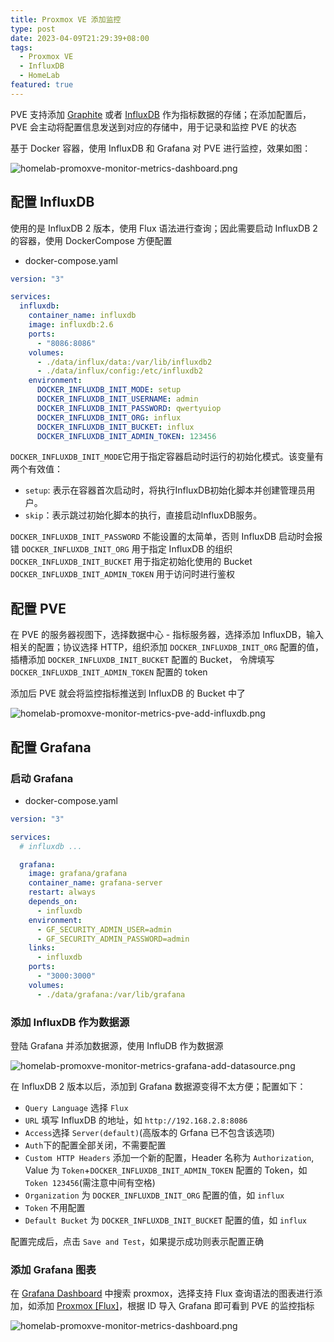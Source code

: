 ```yaml
---
title: Proxmox VE 添加监控
type: post
date: 2023-04-09T21:29:39+08:00
tags:
  - Proxmox VE
  - InfluxDB
  - HomeLab
featured: true
---
```


PVE 支持添加 [Graphite](https://graphiteapp.org/) 或者 [InfluxDB](https://www.influxdata.com/) 作为指标数据的存储；在添加配置后，PVE 会主动将配置信息发送到对应的存储中，用于记录和监控 PVE 的状态

基于 Docker 容器，使用 InfluxDB 和 Grafana 对 PVE 进行监控，效果如图：

![homelab-promoxve-monitor-metrics-dashboard.png](https://img.hellowood.dev/picture/homelab-promoxve-monitor-metrics-dashboard.png)

## 配置 InfluxDB

使用的是 InfluxDB 2 版本，使用 Flux 语法进行查询；因此需要启动 InfluxDB 2 的容器，使用 DockerCompose 方便配置

- docker-compose.yaml

```yaml
version: "3"

services:
  influxdb:
    container_name: influxdb
    image: influxdb:2.6
    ports:
      - "8086:8086"
    volumes:
      - ./data/influx/data:/var/lib/influxdb2
      - ./data/influx/config:/etc/influxdb2
    environment:
      DOCKER_INFLUXDB_INIT_MODE: setup
      DOCKER_INFLUXDB_INIT_USERNAME: admin
      DOCKER_INFLUXDB_INIT_PASSWORD: qwertyuiop
      DOCKER_INFLUXDB_INIT_ORG: influx
      DOCKER_INFLUXDB_INIT_BUCKET: influx
      DOCKER_INFLUXDB_INIT_ADMIN_TOKEN: 123456
```

`DOCKER_INFLUXDB_INIT_MODE`它用于指定容器启动时运行的初始化模式。该变量有两个有效值：

- `setup`: 表示在容器首次启动时，将执行InfluxDB初始化脚本并创建管理员用户。
- `skip`：表示跳过初始化脚本的执行，直接启动InfluxDB服务。

`DOCKER_INFLUXDB_INIT_PASSWORD` 不能设置的太简单，否则 InfluxDB 启动时会报错
`DOCKER_INFLUXDB_INIT_ORG` 用于指定 InfluxDB 的组织
`DOCKER_INFLUXDB_INIT_BUCKET` 用于指定初始化使用的 Bucket
`DOCKER_INFLUXDB_INIT_ADMIN_TOKEN` 用于访问时进行鉴权

## 配置 PVE

在 PVE 的服务器视图下，选择数据中心 - 指标服务器，选择添加 InfluxDB，输入相关的配置；协议选择 HTTP，组织添加 `DOCKER_INFLUXDB_INIT_ORG` 配置的值，插槽添加 `DOCKER_INFLUXDB_INIT_BUCKET` 配置的 Bucket， 令牌填写 `DOCKER_INFLUXDB_INIT_ADMIN_TOKEN` 配置的 token

添加后 PVE 就会将监控指标推送到 InfluxDB 的 Bucket 中了

![homelab-promoxve-monitor-metrics-pve-add-influxdb.png](https://img.hellowood.dev/picture/homelab-promoxve-monitor-metrics-pve-add-influxdb.png)

## 配置 Grafana

### 启动 Grafana

- docker-compose.yaml

```yaml
version: "3"

services:
  # influxdb ...

  grafana:
    image: grafana/grafana
    container_name: grafana-server
    restart: always
    depends_on:
      - influxdb
    environment:
      - GF_SECURITY_ADMIN_USER=admin
      - GF_SECURITY_ADMIN_PASSWORD=admin
    links:
      - influxdb
    ports:
      - "3000:3000"
    volumes:
      - ./data/grafana:/var/lib/grafana
```

### 添加 InfluxDB 作为数据源

登陆 Grafana 并添加数据源，使用 InfluDB 作为数据源

![homelab-promoxve-monitor-metrics-grafana-add-datasource.png](https://img.hellowood.dev/picture/homelab-promoxve-monitor-metrics-grafana-add-datasource.png)

在 InfluxDB 2 版本以后，添加到 Grafana 数据源变得不太方便；配置如下：

- `Query Language` 选择 `Flux`
- `URL` 填写 InfluxDB 的地址，如 `http://192.168.2.8:8086`
- `Access`选择 `Server(default)`(高版本的 Grfana 已不包含该选项)
- `Auth`下的配置全部关闭，不需要配置
- `Custom HTTP Headers` 添加一个新的配置，Header 名称为 `Authorization`, Value 为 `Token`+`DOCKER_INFLUXDB_INIT_ADMIN_TOKEN` 配置的 Token，如 `Token 123456`(需注意中间有空格)
- `Organization` 为 `DOCKER_INFLUXDB_INIT_ORG` 配置的值，如 `influx`
- `Token` 不用配置
- `Default Bucket` 为 `DOCKER_INFLUXDB_INIT_BUCKET` 配置的值，如 `influx`

配置完成后，点击 `Save and Test`，如果提示成功则表示配置正确

### 添加 Grafana 图表

在 [Grafana Dashboard](https://grafana.com/grafana/dashboards/?search=proxmox) 中搜索 proxmox，选择支持 Flux 查询语法的图表进行添加，如添加 [Proxmox \[Flux\]](https://grafana.com/grafana/dashboards/15356-proxmox-flux/)，根据 ID 导入 Grafana 即可看到 PVE 的监控指标

![homelab-promoxve-monitor-metrics-dashboard.png](https://img.hellowood.dev/picture/homelab-promoxve-monitor-metrics-dashboard.png)
